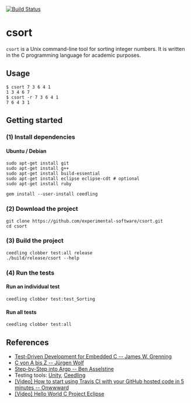 [![Build Status](https://travis-ci.org/experimental-software/csort.svg?branch=master)](https://travis-ci.org/experimental-software/csort)

# csort
`csort` is a Unix command-line tool for sorting integer numbers. It is written in the C programming language for academic purposes.

## Usage
```
$ csort 7 3 6 4 1
1 3 4 6 7
$ csort -r 7 3 6 4 1
7 6 4 3 1
```

## Getting started
### (1) Install dependencies
#### Ubuntu / Debian
```
sudo apt-get install git
sudo apt-get install g++
sudo apt-get install build-essential
sudo apt-get install eclipse eclipse-cdt # optional
sudo apt-get install ruby

gem install --user-install ceedling
```

### (2) Download the project
```
git clone https://github.com/experimental-software/csort.git
cd csort
```

### (3) Build the project
```
ceedling clobber test:all release
./build/release/csort --help
```

### (4) Run the tests
#### Run an individual test
```
ceedling clobber test:test_Sorting
```
#### Run all tests
```
ceedling clobber test:all
```

## References
- [Test-Driven Development for Embedded C -- James W. Grenning](https://pragprog.com/book/jgade/test-driven-development-for-embedded-c)
- [C von A bis Z -- Jürgen Wolf](http://openbook.rheinwerk-verlag.de/c_von_a_bis_z)
- [Step-by-Step into Argp -- Ben Asselstine](https://download-mirror.savannah.gnu.org/releases/argpbook/step-by-step-into-argp.pdf)
- Testing tools: [Unity](http://www.throwtheswitch.org/unity), [Ceedling](http://www.throwtheswitch.org/ceedling)
- [[Video] How to start using Travis CI with your GitHub hosted code in 5 minutes -- Onwwward](https://www.youtube.com/watch?v=FEXY1ZP-sBs)
- [[Video] Hello World C Project Eclipse](https://www.youtube.com/watch?v=ny1RbJNgxhc)
